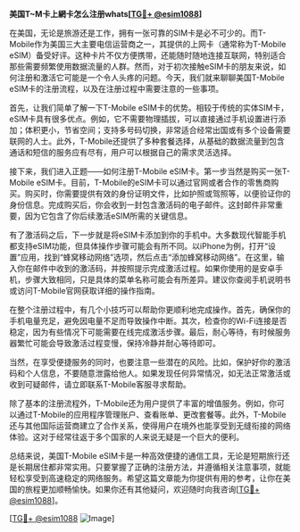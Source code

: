 **美国T~M卡上網卡怎么注册whats[[TG💪+ @esim1088](https://t.me/s/esim1088)]**

在美国，无论是旅游还是工作，拥有一张可靠的SIM卡是必不可少的。而T-Mobile作为美国三大主要电信运营商之一，其提供的上网卡（通常称为T-Mobile eSIM）备受好评。这种卡片不仅方便携带，还能随时随地连接互联网，特别适合那些需要频繁使用数据流量的人群。然而，对于初次接触eSIM卡的朋友来说，如何注册和激活它可能是一个令人头疼的问题。今天，我们就来聊聊美国T-Mobile eSIM卡的注册流程，以及在注册过程中需要注意的一些事项。

首先，让我们简单了解一下T-Mobile eSIM卡的优势。相较于传统的实体SIM卡，eSIM卡具有很多优点。例如，它不需要物理插拔，可以直接通过手机设置进行添加；体积更小，节省空间；支持多号码切换，非常适合经常出国或有多个设备需要联网的人士。此外，T-Mobile还提供了多种套餐选择，从基础的数据流量到包含通话和短信的服务应有尽有，用户可以根据自己的需求灵活选择。

接下来，我们进入正题——如何注册T-Mobile eSIM卡。第一步当然是购买一张T-Mobile eSIM卡。目前，T-Mobile的eSIM卡可以通过官网或者合作的零售商购买。购买时，你需要提供有效的身份证明文件，比如护照或驾照等，以便验证你的身份信息。完成购买后，你会收到一封包含激活码的电子邮件。这封邮件非常重要，因为它包含了你后续激活eSIM所需的关键信息。

有了激活码之后，下一步就是将eSIM卡添加到你的手机中。大多数现代智能手机都支持eSIM功能，但具体操作步骤可能会有所不同。以iPhone为例，打开“设置”应用，找到“蜂窝移动网络”选项，然后点击“添加蜂窝移动网络”。在这里，输入你在邮件中收到的激活码，并按照提示完成激活过程。如果你使用的是安卓手机，步骤大致相同，只是具体的菜单名称可能会有所差异。建议你查阅手机说明书或访问T-Mobile官网获取详细的操作指南。

在整个注册过程中，有几个小技巧可以帮助你更顺利地完成操作。首先，确保你的手机电量充足，避免因电量不足而导致操作中断。其次，检查你的Wi-Fi连接是否稳定，因为有些情况下可能需要在线完成激活步骤。最后，耐心等待，有时候服务器繁忙可能会导致激活过程变慢，保持冷静并耐心等待即可。

当然，在享受便捷服务的同时，也要注意一些潜在的风险。比如，保护好你的激活码和个人信息，不要随意泄露给他人。如果发现任何异常情况，如无法正常激活或收到可疑邮件，请立即联系T-Mobile客服寻求帮助。

除了基本的注册流程外，T-Mobile还为用户提供了丰富的增值服务。例如，你可以通过T-Mobile的应用程序管理账户、查看账单、更改套餐等。此外，T-Mobile还与其他国际运营商建立了合作关系，使得用户在境外也能享受到无缝衔接的网络体验。这对于经常往返于多个国家的人来说无疑是一个巨大的便利。

总结来说，美国T-Mobile eSIM卡是一种高效便捷的通信工具，无论是短期旅行还是长期居住都非常实用。只要掌握了正确的注册方法，并遵循相关注意事项，就能轻松享受到高速稳定的网络服务。希望这篇文章能为你提供有用的参考，让你在美国的旅程更加顺畅愉快。如果你还有其他疑问，欢迎随时向我咨询[[TG💪+ @esim1088](https://t.me/s/esim1088)]。

[[TG💪+ @esim1088](https://t.me/s/esim1088) ![Image](https://i.postimg.cc/4NQfJmqS/Snipaste-2025-05-13-00-14-12.png)]